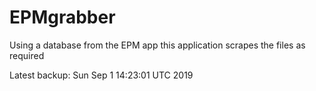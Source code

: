 # EPMgrabber
Using a database from the EPM app this application scrapes the files as required


Latest backup: Sun Sep 1 14:23:01 UTC 2019
